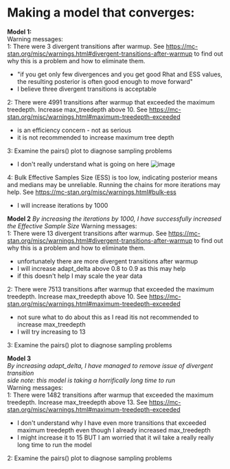 # Making a model that converges:

**Model 1:**  
Warning messages:  
1: There were 3 divergent transitions after warmup. See
https://mc-stan.org/misc/warnings.html#divergent-transitions-after-warmup
to find out why this is a problem and how to eliminate them. 
- "if you get only few divergences and you get good Rhat and ESS values, the resulting posterior is often good enough to move forward" 
- I believe three divergent transitions is acceptable  

2: There were 4991 transitions after warmup that exceeded the maximum treedepth. Increase max_treedepth above 10. See
https://mc-stan.org/misc/warnings.html#maximum-treedepth-exceeded 
- is an efficiency concern - not as serious
- it is not recommended to increase maximum tree depth

3: Examine the pairs() plot to diagnose sampling problems
- I don't really understand what is going on here
![image](https://user-images.githubusercontent.com/114161047/201900697-7da507be-22ee-47f1-9bc4-a2faa3cf158f.png)
 
4: Bulk Effective Samples Size (ESS) is too low, indicating posterior means and medians may be unreliable.
Running the chains for more iterations may help. See
https://mc-stan.org/misc/warnings.html#bulk-ess
- I will increase iterations by 1000

**Model 2**
*By increasing the iterations by 1000, I have successfully increased the Effective Sample Size*
Warning messages:  
1: There were 13 divergent transitions after warmup. See
https://mc-stan.org/misc/warnings.html#divergent-transitions-after-warmup
to find out why this is a problem and how to eliminate them.   
- unfortunately there are more divergent transitions after warmup
- I will increase adapt_delta above 0.8 to 0.9 as this may help
- if this doesn't help I may scale the year data

2: There were 7513 transitions after warmup that exceeded the maximum treedepth. Increase max_treedepth above 10. See
https://mc-stan.org/misc/warnings.html#maximum-treedepth-exceeded  
- not sure what to do about this as I read itis not recommended to increase max_treedepth
- I will try increasing to 13

3: Examine the pairs() plot to diagnose sampling problems

**Model 3**  
*By increasing adapt_delta, I have managed to remove issue of divergent transition*  
*side note: this model is taking a horrifically long time to run*  
Warning messages:  
1: There were 1482 transitions after warmup that exceeded the maximum treedepth. Increase max_treedepth above 13. See
https://mc-stan.org/misc/warnings.html#maximum-treedepth-exceeded 
- I don't understand why I have even more transitions that exceeded maximum treedepth even though I already increased max_treedepth
- I might increase it to 15 BUT I am worried that it wil take a really really long time to run the model  

2: Examine the pairs() plot to diagnose sampling problems
